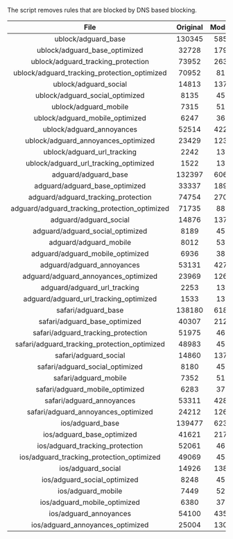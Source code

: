 The script removes rules that are blocked by DNS based blocking.


| File | Original | Modified |
|:----:|:-----:|:-----:|
| ublock/adguard_base | 130345 | 58580 |
| ublock/adguard_base_optimized | 32728 | 17940 |
| ublock/adguard_tracking_protection | 73952 | 26349 |
| ublock/adguard_tracking_protection_optimized | 70952 | 8166 |
| ublock/adguard_social | 14813 | 13729 |
| ublock/adguard_social_optimized | 8135 | 4532 |
| ublock/adguard_mobile | 7315 | 5151 |
| ublock/adguard_mobile_optimized | 6247 | 3680 |
| ublock/adguard_annoyances | 52514 | 42208 |
| ublock/adguard_annoyances_optimized | 23429 | 12318 |
| ublock/adguard_url_tracking | 2242 | 1364 |
| ublock/adguard_url_tracking_optimized | 1522 | 1361 |
| adguard/adguard_base | 132397 | 60676 |
| adguard/adguard_base_optimized | 33337 | 18975 |
| adguard/adguard_tracking_protection | 74754 | 27092 |
| adguard/adguard_tracking_protection_optimized | 71735 | 8893 |
| adguard/adguard_social | 14876 | 13794 |
| adguard/adguard_social_optimized | 8189 | 4583 |
| adguard/adguard_mobile | 8012 | 5338 |
| adguard/adguard_mobile_optimized | 6936 | 3860 |
| adguard/adguard_annoyances | 53131 | 42737 |
| adguard/adguard_annoyances_optimized | 23969 | 12617 |
| adguard/adguard_url_tracking | 2253 | 1373 |
| adguard/adguard_url_tracking_optimized | 1533 | 1370 |
| safari/adguard_base | 138180 | 61883 |
| safari/adguard_base_optimized | 40307 | 21268 |
| safari/adguard_tracking_protection | 51975 | 4686 |
| safari/adguard_tracking_protection_optimized | 48983 | 4534 |
| safari/adguard_social | 14860 | 13775 |
| safari/adguard_social_optimized | 8180 | 4567 |
| safari/adguard_mobile | 7352 | 5193 |
| safari/adguard_mobile_optimized | 6283 | 3716 |
| safari/adguard_annoyances | 53311 | 42839 |
| safari/adguard_annoyances_optimized | 24212 | 12694 |
| ios/adguard_base | 139477 | 62391 |
| ios/adguard_base_optimized | 41621 | 21773 |
| ios/adguard_tracking_protection | 52061 | 4696 |
| ios/adguard_tracking_protection_optimized | 49069 | 4544 |
| ios/adguard_social | 14926 | 13814 |
| ios/adguard_social_optimized | 8248 | 4588 |
| ios/adguard_mobile | 7449 | 5238 |
| ios/adguard_mobile_optimized | 6380 | 3758 |
| ios/adguard_annoyances | 54100 | 43513 |
| ios/adguard_annoyances_optimized | 25004 | 13022 |